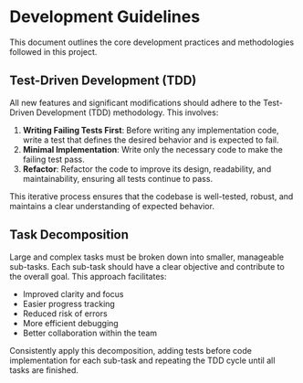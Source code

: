 # Development Guidelines

This document outlines the core development practices and methodologies followed in this project.

## Test-Driven Development (TDD)

All new features and significant modifications should adhere to the Test-Driven Development (TDD) methodology. This involves:

1. **Writing Failing Tests First**: Before writing any implementation code, write a test that defines the desired behavior and is expected to fail.
2. **Minimal Implementation**: Write only the necessary code to make the failing test pass.
3. **Refactor**: Refactor the code to improve its design, readability, and maintainability, ensuring all tests continue to pass.

This iterative process ensures that the codebase is well-tested, robust, and maintains a clear understanding of expected behavior.

## Task Decomposition

Large and complex tasks must be broken down into smaller, manageable sub-tasks. Each sub-task should have a clear objective and contribute to the overall goal. This approach facilitates:

- Improved clarity and focus
- Easier progress tracking
- Reduced risk of errors
- More efficient debugging
- Better collaboration within the team

Consistently apply this decomposition, adding tests before code implementation for each sub-task and repeating the TDD cycle until all tasks are finished.
